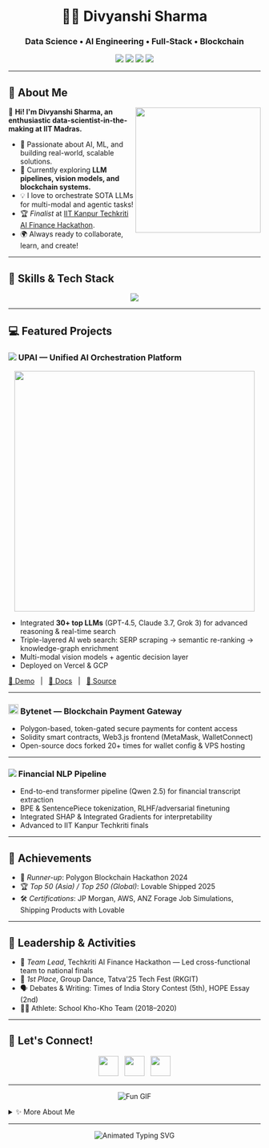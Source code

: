<!-- README.md for Divyanshi Sharma -->


<h1 align="center">👩‍💻 Divyanshi Sharma</h1>
<h3 align="center">Data Science • AI Engineering • Full-Stack • Blockchain</h3>
<p align="center">
  <a href="mailto:25f2007766@ds.study.iitm.ac.in"><img src="https://img.shields.io/badge/Email-25f2007766@ds.study.iitm.ac.in-blue?style=flat-square&logo=gmail"></a>
  <a href="https://divyanshisminefolio.vercel.app"><img src="https://img.shields.io/badge/Portfolio-Divyanshi-blueviolet?style=flat-square&logo=vercel"></a>
  <a href="https://www.linkedin.com/in/Divyanshi-sharma-s"><img src="https://img.shields.io/badge/LinkedIn-Divyanshi%20Sharma-blue?logo=linkedin&style=flat-square"></a>
  <a href="https://github.com/divyanshi48"><img src="https://img.shields.io/github/followers/09Catho?style=social"></a>
</p>

---

## 🚀 About Me

<img align="right" src="https://media.giphy.com/media/LMt9638dO8dftAjtco/giphy.gif" width="250">

🌱 **Hi! I'm Divyanshi Sharma, an enthusiastic data-scientist-in-the-making at IIT Madras.**

- 🤖 Passionate about AI, ML, and building real-world, scalable solutions.
- 🔭 Currently exploring **LLM pipelines, vision models, and blockchain systems.**
- 💡 I love to orchestrate SOTA LLMs for multi-modal and agentic tasks!
- 🏆 *Finalist* at [IIT Kanpur Techkriti AI Finance Hackathon](https://blackdrome-upai.lovable.app/).
- 🌍 Always ready to collaborate, learn, and create!

---

## 🧰 Skills & Tech Stack

<p align="center">
  <img src="https://skillicons.dev/icons?i=python,js,typescript,cpp,java,react,nextjs,vue,nodejs,flask,fastapi,mongodb,postgresql,mysql,git,docker,vercel,netlify,gcp,solidity,web3,metamask,linux" />
</p>

---

## 💻 Featured Projects

### <img src="https://img.icons8.com/ios-filled/24/000000/artificial-intelligence.png"/> UPAI — Unified AI Orchestration Platform

<div align="center">
  <img src="https://media0.giphy.com/media/v1.Y2lkPTc5MGI3NjExZXUxZ282d3Z6aTMzd2JwMjBtbjc3YWE4ZGFmbGR6Ym1qd2V3bG1icSZlcD12MV9pbnRlcm5hbF9naWZfYnlfaWQmY3Q9Zw/3sDaYbHuv8ypgZCcjG/giphy.gif" width="480"/>
</div>

- Integrated **30+ top LLMs** (GPT-4.5, Claude 3.7, Grok 3) for advanced reasoning & real-time search
- Triple-layered AI web search: SERP scraping → semantic re-ranking → knowledge-graph enrichment
- Multi-modal vision models + agentic decision layer
- Deployed on Vercel & GCP

[🔗 Demo](https://blackdrome-upai.lovable.app/) &nbsp; | &nbsp; [📖 Docs](https://divyanshisminefolio.vercel.app) &nbsp; | &nbsp; [🌟 Source](https://github.com/09Catho/Maticpayment)

---

### <img src="https://img.icons8.com/color/48/000000/blockchain-new-logo.png" width="20"/> Bytenet — Blockchain Payment Gateway

- Polygon-based, token-gated secure payments for content access
- Solidity smart contracts, Web3.js frontend (MetaMask, WalletConnect)
- Open-source docs forked 20+ times for wallet config & VPS hosting

---

### <img src="https://img.icons8.com/ios-filled/24/000000/robot-2.png"/> Financial NLP Pipeline

- End-to-end transformer pipeline (Qwen 2.5) for financial transcript extraction
- BPE & SentencePiece tokenization, RLHF/adversarial finetuning
- Integrated SHAP & Integrated Gradients for interpretability
- Advanced to IIT Kanpur Techkriti finals

---

## 🏅 Achievements

- 🥈 *Runner-up*: Polygon Blockchain Hackathon 2024
- 🏆 *Top 50 (Asia) / Top 250 (Global)*: Lovable Shipped 2025
- 🛠️ *Certifications*: JP Morgan, AWS, ANZ Forage Job Simulations, Shipping Products with Lovable

---

## 👑 Leadership & Activities

- 🚩 *Team Lead*, Techkriti AI Finance Hackathon — Led cross-functional team to national finals
- 🕺 *1st Place*, Group Dance, Tatva'25 Tech Fest (RKGIT)
- 🗣️ Debates & Writing: Times of India Story Contest (5th), HOPE Essay (2nd)
- 🏃‍♀️ Athlete: School Kho-Kho Team (2018–2020)

---

## 🌱 Let's Connect!

<p align="center">
  <a href="mailto:25f2007766@ds.study.iitm.ac.in"><img src="https://img.icons8.com/color/48/000000/gmail-new.png" width="40"></a>
  &nbsp;
  <a href="https://divyanshisminefolio.vercel.app"><img src="https://img.icons8.com/color/48/000000/domain.png" width="40"></a>
  &nbsp;
  <a href="https://www.linkedin.com/in/Divyanshi-sharma-s"><img src="https://img.icons8.com/color/48/000000/linkedin.png" width="40"></a>
</p>

---
<p align="center">
  <img src="https://media0.giphy.com/media/v1.Y2lkPTc5MGI3NjExZXUxZ282d3Z6aTMzd2JwMjBtbjc3YWE4ZGFmbGR6Ym1qd2V3bG1icSZlcD12MV9pbnRlcm5hbF9naWZfYnlfaWQmY3Q9Zw/3sDaYbHuv8ypgZCcjG/giphy.gif" alt="Fun GIF"/>
</p>


<details>
<summary>✨ More About Me</summary>

- 🎨 Hobbies: Creative writing, art, dance, and organizing events!
- 🧩 Love design thinking & UI/UX for elegant products
- 🤝 Always up for collabs on open-source & AI projects

</details>

---

<!-- Footer Animation -->
<p align="center">
  <img src="https://readme-typing-svg.demolab.com?font=Fira+Code&size=22&pause=1000&color=FFD700&vCenter=true&width=440&lines=Always+learning.+Always+building.+Let's+connect!;AI+%7C+Blockchain+%7C+Full-Stack+Dev+%7C+IITM" alt="Animated Typing SVG">
</p>

